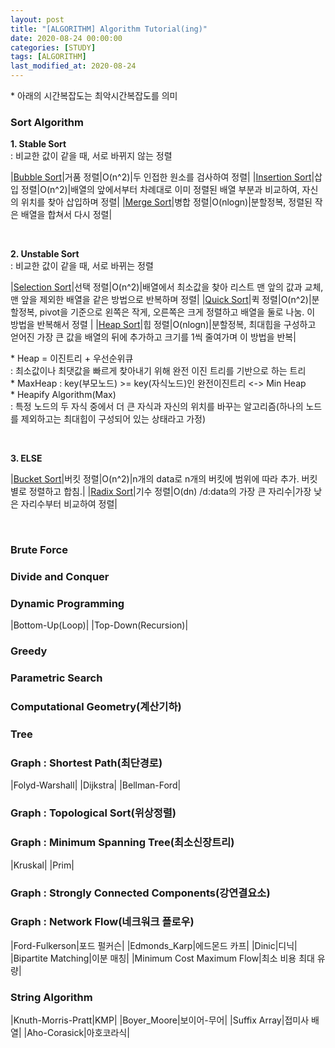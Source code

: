 ```yaml
---
layout: post
title: "[ALGORITHM] Algorithm Tutorial(ing)"
date: 2020-08-24 00:00:00
categories: [STUDY]
tags: [ALGORITHM]
last_modified_at: 2020-08-24
---
```


<p>* 아래의 시간복잡도는 최악시간복잡도를 의미</p>

### Sort Algorithm

__1. Stable Sort__
<br> : 비교한 값이 같을 때, 서로 바뀌지 않는 정렬

|[Bubble Sort](https://ko.wikipedia.org/wiki/%EA%B1%B0%ED%92%88_%EC%A0%95%EB%A0%AC)|거품 정렬|O(n^2)|두 인접한 원소를 검사하여 정렬|
|[Insertion Sort](https://ko.wikipedia.org/wiki/%EC%82%BD%EC%9E%85_%EC%A0%95%EB%A0%AC)|삽입 정렬|O(n^2)|배열의 앞에서부터 차례대로 이미 정렬된 배열 부분과 비교하여, 자신의 위치를 찾아 삽입하며 정렬|
|[Merge Sort](https://ko.wikipedia.org/wiki/%ED%95%A9%EB%B3%91_%EC%A0%95%EB%A0%AC)|병합 정렬|O(nlogn)|분할정복, 정렬된 작은 배열을 합쳐서 다시 정렬|

<br>

__2. Unstable Sort__
<br> : 비교한 값이 같을 때, 서로 바뀌는 정렬

|[Selection Sort](https://ko.wikipedia.org/wiki/%EC%84%A0%ED%83%9D_%EC%A0%95%EB%A0%AC)|선택 정렬|O(n^2)|배열에서 최소값을 찾아 리스트 맨 앞의 값과 교체, 맨 앞을 제외한 배열을 같은 방법으로 반복하며 정렬|
|[Quick Sort](https://ko.wikipedia.org/wiki/%ED%80%B5_%EC%A0%95%EB%A0%AC)|퀵 정렬|O(n^2)|분할정복, pivot을 기준으로 왼쪽은 작게, 오른쪽은 크게 정렬하고 배열을 둘로 나눔. 이 방법을 반복해서 정렬 |
|[Heap Sort](https://ko.wikipedia.org/wiki/%ED%9E%99_%EC%A0%95%EB%A0%AC)|힙 정렬|O(nlogn)|분할정복, 최대힙을 구성하고 얻어진 가장 큰 값을 배열의 뒤에 추가하고 크기를 1씩 줄여가며 이 방법을 반복|

<p>* Heap = 이진트리 + 우선순위큐
<br>: 최소값이나 최댓값을 빠르게 찾아내기 위해 완전 이진 트리를 기반으로 하는 트리
<br>* MaxHeap : key(부모노드) >= key(자식노드)인 완전이진트리 <-> Min Heap
<br>* Heapify Algorithm(Max)
<br>: 특정 노드의 두 자식 중에서 더 큰 자식과 자신의 위치를 바꾸는 알고리즘(하나의 노드를 제외하고는 최대힙이 구성되어 있는 상태라고 가정)
</p>
<br>

__3. ELSE__

|[Bucket Sort](https://ko.wikipedia.org/wiki/%EB%B2%84%ED%82%B7_%EC%A0%95%EB%A0%AC)|버킷 정렬|O(n^2)|n개의 data로 n개의 버킷에 범위에 따라 추가. 버킷별로 정렬하고 합침.|
|[Radix Sort](https://ko.wikipedia.org/wiki/%EA%B8%B0%EC%88%98_%EC%A0%95%EB%A0%AC)|기수 정렬|O(dn) /d:data의 가장 큰 자리수|가장 낮은 자리수부터 비교하여 정렬|

<br>

### Brute Force

### Divide and Conquer

### Dynamic Programming

|Bottom-Up(Loop)|
|Top-Down(Recursion)|

### Greedy

### Parametric Search

### Computational Geometry(계산기하)

### Tree

### Graph : Shortest Path(최단경로)

|Folyd-Warshall|
|Dijkstra|
|Bellman-Ford|

### Graph : Topological Sort(위상정렬)

### Graph : Minimum Spanning Tree(최소신장트리)

|Kruskal|
|Prim|

### Graph : Strongly Connected Components(강연결요소)

### Graph : Network Flow(네크워크 플로우)

|Ford-Fulkerson|포드 펄커슨|
|Edmonds_Karp|에드몬드 카프|
|Dinic|디닉|
|Bipartite Matching|이분 매칭|
|Minimum Cost Maximum Flow|최소 비용 최대 유량|

### String Algorithm

|Knuth-Morris-Pratt|KMP|
|Boyer_Moore|보이어-무어|
|Suffix Array|접미사 배열|
|Aho-Corasick|아호코라식|


<br>
<br>



